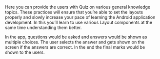 Here you can provide the users with Quiz on various general knowledge
topics. These practices will ensure that you’re able to set the layouts properly
and slowly increase your pace of learning the Android application
development. In this you’ll learn to use various Layout components at the
same time understanding them better.



In the app, questions would be asked and answers would be shown as
multiple choices. The user selects the answer and gets shown on the screen
if the answers are correct. In the end the final marks would be shown to the
users.


